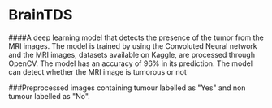 # BrainTDS

####A deep learning model that detects the presence of the tumor from the MRI images. The model is trained by using the Convoluted Neural network and the MRI images, datasets available on Kaggle, are processed through OpenCV. The model has an accuracy of 96% in its prediction. The model can detect whether the MRI image is tumorous or not

###Preprocessed images containing tumour labelled as "Yes" and non tumour labelled as "No".


